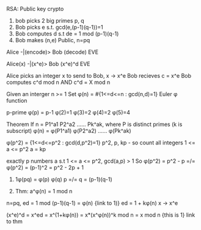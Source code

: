 RSA: Public key crypto
1) bob picks 2 big primes p, q
2) Bob picks e s.t. gcd(e,(p-1)(q-1))=1
3) Bob computes d s.t de = 1 mod (p-1)(q-1)
4) Bob makes (n,e) Public, n=pq

Alice -|(encode)> Bob (decode)
		EVE

Alice(x) -|(x^e)> Bob (x^e)^d
		EVE

Alice picks an integer x to send to Bob, x -> x^e
Bob recieves c = x^e
Bob computes c^d mod n AND c^d = X mod n




Given an interger n >= 1
Set φ(n) = #{1<=d<=n : gcd(n,d)=1}
Euler φ function

p-prime
φ(p) = p-1
φ(2)=1
φ(3)=2
φ(4)=2
φ(5)=4

Theorem
If n = P1^a1 P2^a2 ...... Pk^ak, where P is distinct primes (k is subscript)
φ(n) = φ(P1^a1) φ(P2^a2) ...... φ(Pk^ak)

φ(p^2) = {1<=d<=p^2 : gcd(d,p^2)=1}
p^2, p, kp - so count all integers
1 <= a <= p^2
a = kp

exactly p numbers a s.t 1 <= a <= p^2, gcd(a,p) > 1
So φ(p^2) = p^2 - p =/= φ(p^2) = (p-1)^2 = p^2 - 2p + 1

1) 1φ(pq) = φ(p) φ(q)      p =/= q
		= (p-1)(q-1)

2) Thm: a^φ(n) = 1 mod n

n=pq, ed = 1 mod (p-1)(q-1) = φ(n) {link to 1)}
ed = 1 + kφ(n)
x -> x^e

(x^e)^d = x^ed = x^(1+kφ(n)) = x*(x^φ(n))^k mod n = x mod n
														{this is 1} link to thm